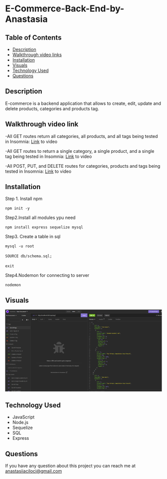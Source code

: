 # E-Commerce-Back-End-by-Anastasia

## Table of Contents

- [Description](#description)
- [Walkthrough video links](https://drive.google.com/file/d/13Uq_1dG7J2hRW65FSyGlw0_8wZH42e9A/view?usp=sharing)
- [Installation](#installation)
- [Visuals](#visuals)
- [Technology Used](#technology-used)
- [Questions](#questions)

## Description

E-commerce is a backend application that allows to create, edit, update and delete products, categories and products tag.

## Walkthrough video link

-All GET routes return all categories, all products, and all tags being tested in Insomnia:
[Link](https://drive.google.com/file/d/17oYIZOctt7SAJuPQC6LXiEK-c6bs09Hp/view?usp=sharing) to video

-All GET routes to return a single category, a single product, and a single tag being tested in Insomnia:
[Link](https://drive.google.com/file/d/1qDC1BSXt7rqf7PDkPr6dqPxGVln6SlE1/view?usp=sharing) to video

-All POST, PUT, and DELETE routes for categories, products and tags being tested in Insomnia:
[Link](https://drive.google.com/file/d/1n9rbGSN21DJ6pEaqwtgXmnIG3yZnJO4X/view?usp=sharing) to video

## Installation

Step 1. Install npm

```
npm init -y
```

Step2.Install all modules ypu need

```
npm install express sequelize mysql
```

Step3. Create a table in sql

```
mysql -u root

SOURCE db/schema.sql;

exit
```

Step4.Nodemon for connecting to server

```
nodemon

```

## Visuals

![screenshot of app ](./Assets/2022-04-04_23-15-53.png)

## Technology Used

- JavaScript
- Node.js
- Sequelize
- SQL
- Express

## Questions

If you have any question about this project you can reach me at anastasiiaciloci@gmail.com
